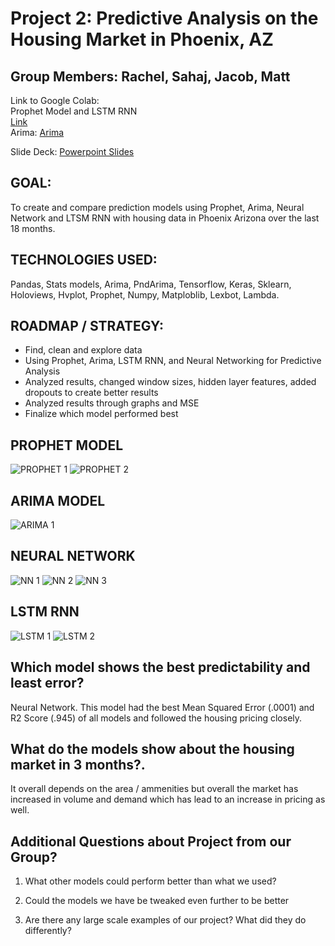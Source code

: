 # Project 2: Predictive Analysis on the Housing Market in Phoenix, AZ

## Group Members: Rachel, Sahaj, Jacob, Matt

Link to Google Colab: <br>
Prophet Model and LSTM RNN <br>
[Link](https://colab.research.google.com/drive/1KYfv4rt8DAN4Gtgi-I5mTuW4YKsuHQ4c#scrollTo=YfW8kEQjBZtN) <br>
Arima: [Arima](https://colab.research.google.com/drive/1xSdrH6eaLHs9hKnD2Sun7dxveKmrl3-b#scrollTo=P9f-oitEJolt)

Slide Deck: [Powerpoint Slides](https://docs.google.com/presentation/d/1nvsEghoy8ITVGwbddee6Mjo9Xul0EkJ1yCKQl0QnyNc/edit#slide=id.g35f391192_00)

##  GOAL:
To create and compare prediction models using Prophet, Arima, Neural Network and LTSM RNN with housing data in Phoenix Arizona over the last 18 months.


## TECHNOLOGIES USED: 
Pandas, Stats models, Arima, PndArima, Tensorflow, Keras, Sklearn, Holoviews, Hvplot, Prophet, Numpy, Matploblib, Lexbot, Lambda.


## ROADMAP / STRATEGY:
- Find, clean and explore data
- Using Prophet, Arima, LSTM RNN, and Neural Networking for Predictive Analysis
- Analyzed results, changed window sizes, hidden layer features, added dropouts to create better results
- Analyzed results through graphs and MSE
- Finalize which model performed best


## PROPHET MODEL
![PROPHET 1](https://user-images.githubusercontent.com/100533905/176335696-3d42a554-6ebb-4c3b-a23f-37b4ad181023.png)
![PROPHET 2](https://user-images.githubusercontent.com/100533905/176335718-27bb6cfa-e94c-44ad-8e37-b52bb237dcc0.png)


## ARIMA MODEL
![ARIMA 1](https://user-images.githubusercontent.com/100533905/176335837-14dc5a94-81dc-4862-8edb-6d06e9f55946.png)



## NEURAL NETWORK
![NN 1](https://user-images.githubusercontent.com/100533905/176335931-9f6ed979-92a3-458d-bb9e-82220a599df7.png)
![NN 2](https://user-images.githubusercontent.com/100533905/176336041-7c7be945-0295-4697-a815-07974bf1b19b.png)
![NN 3](https://user-images.githubusercontent.com/100533905/176336069-d5716c65-0de5-486d-94a6-c7aabce7b776.png)


## LSTM RNN
![LSTM 1](https://user-images.githubusercontent.com/100533905/176336103-f15128f0-db36-453e-bfab-5a8740c602c3.png)
![LSTM 2](https://user-images.githubusercontent.com/100533905/176336112-88bd4a47-e53e-43d1-b0ab-06609ab7f1e9.png)



##  Which model shows the best predictability and least error?
Neural Network. This model had the best Mean Squared Error (.0001) and R2 Score (.945) of all models and followed the housing pricing closely. 


##  What do the models show about the housing market in 3 months?.
It overall depends on the area / ammenities but overall the market has increased in volume and demand which has lead to an increase in pricing as well.


## Additional Questions about Project from our Group?
1) What other models could perform better than what we used? 

2) Could the models we have be tweaked even further to be better

3) Are there any large scale examples of our project? What did they do differently?
